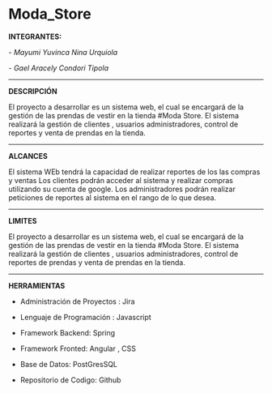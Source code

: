 # Moda_Store



**INTEGRANTES:**

*- Mayumi Yuvinca Nina Urquiola*


*- Gael Aracely Condori Tipola*

 **********************************************************************************************************************************************************

**DESCRIPCIÓN**

El proyecto a desarrollar es un sistema web, el cual se encargará de la gestión de las prendas de vestir en la tienda #Moda Store.  El sistema realizará la gestión de clientes , usuarios  administradores, control de reportes  y  venta de prendas en la tienda.

***********************************************************************************************************************************************************

**ALCANCES**

El sistema WEb tendrá la capacidad de realizar reportes de los las compras y ventas
Los clientes podrán acceder al sistema y realizar compras utilizando su cuenta de google.
Los administradores podrán realizar peticiones de reportes al sistema en el rango de lo que desea.

********************************************************************************************************************************************************

**LIMITES**

El proyecto a desarrollar es un sistema web, el cual se encargará de la gestión de las prendas de vestir en la tienda #Moda Store.  El sistema realizará la gestión de clientes , usuarios  administradores, control de reportes de prendas  y  venta de prendas en la tienda.

*******************************************************************************************************************************************************

**HERRAMIENTAS**

- Administración de Proyectos :  Jira


- Lenguaje de Programación : Javascript


- Framework Backend: Spring


- Framework Fronted: Angular , CSS


- Base de Datos: PostGresSQL


- Repositorio de Codigo: Github
